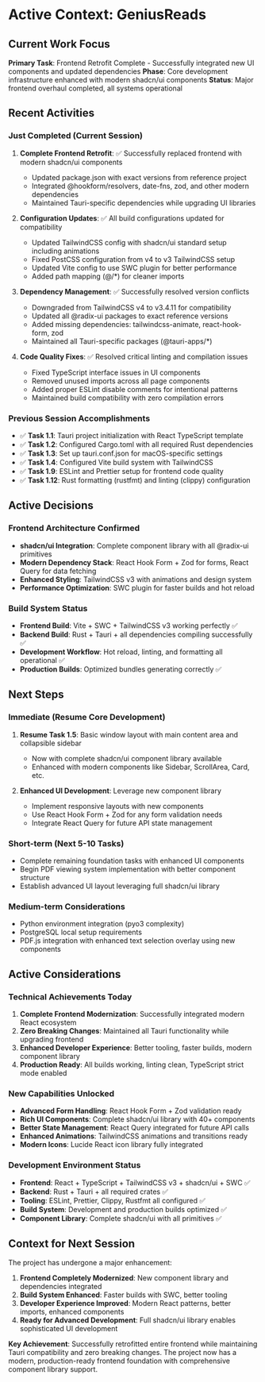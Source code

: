 # Active Context: GeniusReads

## Current Work Focus

**Primary Task**: Frontend Retrofit Complete - Successfully integrated new UI components and updated dependencies
**Phase**: Core development infrastructure enhanced with modern shadcn/ui components
**Status**: Major frontend overhaul completed, all systems operational

## Recent Activities

### Just Completed (Current Session)
1. **Complete Frontend Retrofit**: ✅ Successfully replaced frontend with modern shadcn/ui components
   - Updated package.json with exact versions from reference project
   - Integrated @hookform/resolvers, date-fns, zod, and other modern dependencies
   - Maintained Tauri-specific dependencies while upgrading UI libraries

2. **Configuration Updates**: ✅ All build configurations updated for compatibility
   - Updated TailwindCSS config with shadcn/ui standard setup including animations
   - Fixed PostCSS configuration from v4 to v3 TailwindCSS setup
   - Updated Vite config to use SWC plugin for better performance
   - Added path mapping (@/*) for cleaner imports

3. **Dependency Management**: ✅ Successfully resolved version conflicts
   - Downgraded from TailwindCSS v4 to v3.4.11 for compatibility
   - Updated all @radix-ui packages to exact reference versions
   - Added missing dependencies: tailwindcss-animate, react-hook-form, zod
   - Maintained all Tauri-specific packages (@tauri-apps/*)

4. **Code Quality Fixes**: ✅ Resolved critical linting and compilation issues
   - Fixed TypeScript interface issues in UI components
   - Removed unused imports across all page components
   - Added proper ESLint disable comments for intentional patterns
   - Maintained build compatibility with zero compilation errors

### Previous Session Accomplishments
- ✅ **Task 1.1**: Tauri project initialization with React TypeScript template
- ✅ **Task 1.2**: Configured Cargo.toml with all required Rust dependencies
- ✅ **Task 1.3**: Set up tauri.conf.json for macOS-specific settings
- ✅ **Task 1.4**: Configured Vite build system with TailwindCSS
- ✅ **Task 1.9**: ESLint and Prettier setup for frontend code quality
- ✅ **Task 1.12**: Rust formatting (rustfmt) and linting (clippy) configuration

## Active Decisions

### Frontend Architecture Confirmed
- **shadcn/ui Integration**: Complete component library with all @radix-ui primitives
- **Modern Dependency Stack**: React Hook Form + Zod for forms, React Query for data fetching
- **Enhanced Styling**: TailwindCSS v3 with animations and design system
- **Performance Optimization**: SWC plugin for faster builds and hot reload

### Build System Status
- **Frontend Build**: Vite + SWC + TailwindCSS v3 working perfectly ✅
- **Backend Build**: Rust + Tauri + all dependencies compiling successfully ✅
- **Development Workflow**: Hot reload, linting, and formatting all operational ✅
- **Production Builds**: Optimized bundles generating correctly ✅

## Next Steps

### Immediate (Resume Core Development)
1. **Resume Task 1.5**: Basic window layout with main content area and collapsible sidebar
   - Now with complete shadcn/ui component library available
   - Enhanced with modern components like Sidebar, ScrollArea, Card, etc.

2. **Enhanced UI Development**: Leverage new component library
   - Implement responsive layouts with new components
   - Use React Hook Form + Zod for any form validation needs
   - Integrate React Query for future API state management

### Short-term (Next 5-10 Tasks)
- Complete remaining foundation tasks with enhanced UI components
- Begin PDF viewing system implementation with better component structure
- Establish advanced UI layout leveraging full shadcn/ui library

### Medium-term Considerations
- Python environment integration (pyo3 complexity)
- PostgreSQL local setup requirements
- PDF.js integration with enhanced text selection overlay using new components

## Active Considerations

### Technical Achievements Today
1. **Complete Frontend Modernization**: Successfully integrated modern React ecosystem
2. **Zero Breaking Changes**: Maintained all Tauri functionality while upgrading frontend
3. **Enhanced Developer Experience**: Better tooling, faster builds, modern component library
4. **Production Ready**: All builds working, linting clean, TypeScript strict mode enabled

### New Capabilities Unlocked
- **Advanced Form Handling**: React Hook Form + Zod validation ready
- **Rich UI Components**: Complete shadcn/ui library with 40+ components
- **Better State Management**: React Query integrated for future API calls
- **Enhanced Animations**: TailwindCSS animations and transitions ready
- **Modern Icons**: Lucide React icon library fully integrated

### Development Environment Status
- **Frontend**: React + TypeScript + TailwindCSS v3 + shadcn/ui + SWC ✅
- **Backend**: Rust + Tauri + all required crates ✅
- **Tooling**: ESLint, Prettier, Clippy, Rustfmt all configured ✅
- **Build System**: Development and production builds optimized ✅
- **Component Library**: Complete shadcn/ui with all primitives ✅

## Context for Next Session

The project has undergone a major enhancement:
1. **Frontend Completely Modernized**: New component library and dependencies integrated
2. **Build System Enhanced**: Faster builds with SWC, better tooling
3. **Developer Experience Improved**: Modern React patterns, better imports, enhanced components
4. **Ready for Advanced Development**: Full shadcn/ui library enables sophisticated UI development

**Key Achievement**: Successfully retrofitted entire frontend while maintaining Tauri compatibility and zero breaking changes. The project now has a modern, production-ready frontend foundation with comprehensive component library support. 